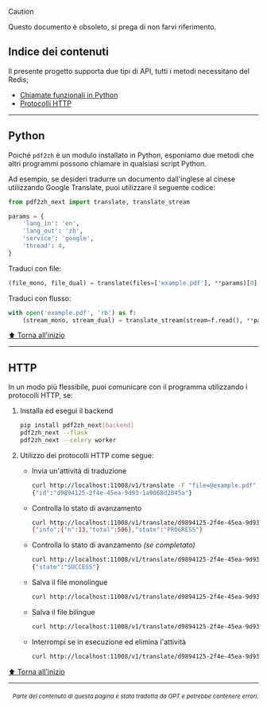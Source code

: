 > [!CAUTION]
>
> Questo documento è obsoleto, si prega di non farvi riferimento.

<h2 id="toc">Indice dei contenuti</h2>
Il presente progetto supporta due tipi di API, tutti i metodi necessitano del Redis;

- [Chiamate funzionali in Python](#api-python)
- [Protocolli HTTP](#api-http)

---

<h2 id="api-python">Python</h2>

Poiché `pdf2zh` è un modulo installato in Python, esponiamo due metodi che altri programmi possono chiamare in qualsiasi script Python.

Ad esempio, se desideri tradurre un documento dall'inglese al cinese utilizzando Google Translate, puoi utilizzare il seguente codice:

```python
from pdf2zh_next import translate, translate_stream

params = {
    'lang_in': 'en',
    'lang_out': 'zh',
    'service': 'google',
    'thread': 4,
}
```
Traduci con file:
```python
(file_mono, file_dual) = translate(files=['example.pdf'], **params)[0]
```
Traduci con flusso:
```python
with open('example.pdf', 'rb') as f:
    (stream_mono, stream_dual) = translate_stream(stream=f.read(), **params)
```

[⬆️ Torna all'inizio](#toc)

---

<h2 id="api-http">HTTP</h2>

In un modo più flessibile, puoi comunicare con il programma utilizzando i protocolli HTTP, se:

1. Installa ed esegui il backend

   ```bash
   pip install pdf2zh_next[backend]
   pdf2zh_next --flask
   pdf2zh_next --celery worker
   ```

2. Utilizzo dei protocolli HTTP come segue:

   - Invia un'attività di traduzione

     ```bash
     curl http://localhost:11008/v1/translate -F "file=@example.pdf" -F "data={\"lang_in\":\"en\",\"lang_out\":\"zh\",\"service\":\"google\",\"thread\":4}"
     {"id":"d9894125-2f4e-45ea-9d93-1a9068d2045a"}
     ```

   - Controlla lo stato di avanzamento

     ```bash
     curl http://localhost:11008/v1/translate/d9894125-2f4e-45ea-9d93-1a9068d2045a
     {"info":{"n":13,"total":506},"state":"PROGRESS"}
     ```

   - Controlla lo stato di avanzamento _(se completato)_

     ```bash
     curl http://localhost:11008/v1/translate/d9894125-2f4e-45ea-9d93-1a9068d2045a
     {"state":"SUCCESS"}
     ```

   - Salva il file monolingue

     ```bash
     curl http://localhost:11008/v1/translate/d9894125-2f4e-45ea-9d93-1a9068d2045a/mono --output example-mono.pdf
     ```

   - Salva il file bilingue

     ```bash
     curl http://localhost:11008/v1/translate/d9894125-2f4e-45ea-9d93-1a9068d2045a/dual --output example-dual.pdf
     ```

   - Interrompi se in esecuzione ed elimina l'attività
     ```bash
     curl http://localhost:11008/v1/translate/d9894125-2f4e-45ea-9d93-1a9068d2045a -X DELETE
     ```

[⬆️ Torna all'inizio](#toc)

---

<div align="right"> 
<h6><small>Parte del contenuto di questa pagina è stata tradotta da GPT e potrebbe contenere errori.</small></h6>